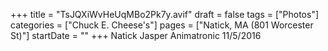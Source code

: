 +++
title = "TsJQXiWvHeUqMBo2Pk7y.avif"
draft = false
tags = ["Photos"]
categories = ["Chuck E. Cheese's"]
pages = ["Natick, MA (801 Worcester St)"]
startDate = ""
+++
Natick Jasper Animatronic 11/5/2016
